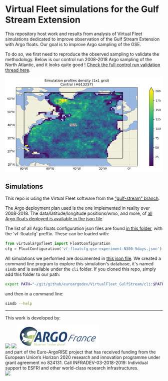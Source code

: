 # Virtual Fleet simulations for the Gulf Stream Extension

This repository host work and results from analysis of Virtual Fleet simulations dedicated to improve observation of the Gulf Stream Extension with Argo floats. Our goal is to improve Argo sampling of the GSE. 

To do so, we first need to reproduce the observed sampling to validate the methodology. Below is our control run 2008-2018 Argo sampling of the North Atlantic, and it looks quite good ! [Check the full control run validation thread here](https://github.com/euroargodev/boundary_currents/discussions/11).

![](https://raw.githubusercontent.com/euroargodev/VirtualFleet_GulfStream/main/img/Simulation-Profile-Density-Control-(%23613257).png)


## Simulations
This repo is using the Virtual Fleet software from the ["gulf-stream" branch](https://github.com/euroargodev/VirtualFleet/tree/gulf-stream).

The Argo deployment plan used is the one implemented in reality over 2008-2018. The data/latitude/longitude positions/wmo, and more, of [all Argo floats deployed is available in the json file](https://raw.githubusercontent.com/euroargodev/VirtualFleet_GulfStream/main/data/2008-2018-Deployment-Plan.json).  

The list of all Argo floats configuration json files are found [in this folder](https://github.com/euroargodev/VirtualFleet_GulfStream/tree/main/data), with the 'vf-floatcfg' preffix. These can be loaded with:
```python
from virtualargofleet import FloatConfiguration
cfg = FloatConfiguration('vf-floatcfg-gse-experiment-N300-5days.json')
```

All simulations we performed are documented in [this json file](https://raw.githubusercontent.com/euroargodev/VirtualFleet_GulfStream/main/data/simulations_db.json).
We created a command line program to explore this simulation's database, it's named ``simdb`` and is available under the ``cli`` folder. If you cloned this repo, simply add this folder to our path:
```bash
export PATH="~/git/github/euroargodev/VirtualFleet_GulfStream/cli:$PATH"
```
and then in a command line:
```bash
simdb --help
```


***
This work is developed by:
<div>
<img src="https://www.umr-lops.fr/var/storage/images/_aliases/logo_main/medias-ifremer/medias-lops/logos/logo-lops-2/1459683-4-fre-FR/Logo-LOPS-2.png" height="75">
<a href="https://wwz.ifremer.fr"><img src="https://user-images.githubusercontent.com/59824937/146353099-bcd2bd4e-d310-4807-aee2-9cf24075f0c3.jpg" height="75"></a>
<img src="https://github.com/euroargodev/euroargodev.github.io/raw/master/img/logo/ArgoFrance-logo_banner-color.png" height="75">
</div>
and part of the Euro-ArgoRISE project that has received funding from the European Union’s Horizon 2020 research and innovation programme under grant agreement no 824131. Call INFRADEV-03-2018-2019: Individual support to ESFRI and other world-class research infrastructures.
<div>
<a href="https://www.euro-argo.eu/EU-Projects/Euro-Argo-RISE-2019-2022">
<img src="https://user-images.githubusercontent.com/59824937/146353317-56b3e70e-aed9-40e0-9212-3393d2e0ddd9.png" height="100">
</a>
</div>
